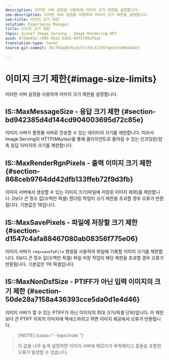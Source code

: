 ```yaml
---
description: 이러한 서버 설정을 사용하여 이미지 크기 제한을 설정합니다.
seo-description: 이러한 서버 설정을 사용하여 이미지 크기 제한을 설정합니다.
seo-title: 이미지 크기 제한
solution: Experience Manager
title: 이미지 크기 제한
topic: Scene7 Image Serving - Image Rendering API
uuid: 6736e652-c495-45a2-bdd2-9975f99af0a2
translation-type: tm+mt
source-git-commit: 7bc7b3a86fbcdc57cfdc31745fae3afc06e44b15

---
```



# 이미지 크기 제한{#image-size-limits}

이러한 서버 설정을 사용하여 이미지 크기 제한을 설정합니다.

## IS::MaxMessageSize - 응답 크기 제한 {#section-bd942385d4d144cd904003695d72c85e}

이미지 서버가 플랫폼 서버로 전송할 수 있는 데이터의 크기를 제한합니다. 따라서 Image Serving이 HTTP(Mbytes)를 통해 클라이언트로 돌아갈 수 있는 인코딩된/압축 응답 이미지의 크기를 제한합니다.

## IS::MaxRenderRgnPixels - 출력 이미지 크기 제한 {#section-868ceb9764dd42dfb133ffeb72f9d3fb}

이미지 서버에서 생성할 수 있는 이미지 크기(파일에 저장된 이미지 제외)를 제한합니다. 0보다 큰 정수 값(수백만 픽셀) 렌더링 작업이 크기 제한을 초과할 경우 오류가 반환됩니다. 기본값은 16입니다.

## IS::MaxSavePixels - 파일에 저장할 크기 제한 {#section-d1547c4afa88467080ab08356f775e06}

이미지 서버가 `req=saveToFile` 명령을 사용하여 파일에 기록할 이미지 크기를 제한합니다. 0보다 큰 정수 값(수백만 픽셀) 파일 저장 작업이 해당 제한을 초과할 경우 오류가 반환됩니다. 기본값은 1억 픽셀입니다.

## IS::MaxNonDsfSize - PTIFF가 아닌 입력 이미지의 크기 제한 {#section-50de28a7158a436393cce5da0d1e4d46}

이미지 서버가 열 수 있는 PTIFF가 아닌 이미지의 최대 크기(픽셀 단위)입니다. 이 제한보다 큰 PTIFF 이외의 이미지에 액세스하려고 하면 이미지 제공에서 오류가 반환됩니다.

>[!NOTE] {class=&quot;- topic/note &quot;}
>
>이 값을 너무 높게 설정하면 이미지 서버에 메모리가 부족해지고 충돌을 포함한 오류가 발생할 수 있습니다.

